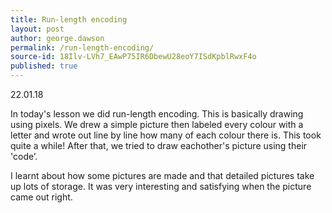 ```yaml
---
title: Run-length encoding
layout: post
author: george.dawson
permalink: /run-length-encoding/
source-id: 18Ilv-LVh7_EAwP75IR6DbewU28eoY7ISdKpblRwxF4o
published: true
---
```

22.01.18

In today's lesson we did run-length encoding. This is basically drawing using pixels. We drew a simple picture then labeled every colour with a letter and wrote out line by line how many of each colour there is. This took quite a while! After that, we tried to draw eachother's picture using their 'code’.

I learnt about how some pictures are made and that detailed pictures take up lots of storage. It was very interesting and satisfying when the picture came out right.

